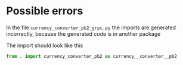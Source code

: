 

# Possible errors
In the file `currency_converter_pb2_grpc.py` the imports are generated incorrectly, because the generated code is in another package

The import should look like this
```python
from . import currency_converter_pb2 as currency__converter__pb2
```

